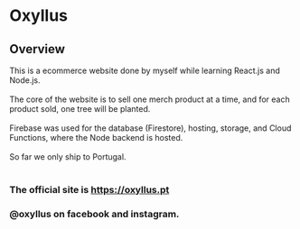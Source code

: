 
# Oxyllus

## Overview

This is a ecommerce website done by myself while learning React.js and Node.js.
<br></br>
The core of the website is to sell one merch product at a time, and for each product sold, one tree will be planted.
<br></br>
Firebase was used for the database (Firestore), hosting, storage, and Cloud Functions, where the Node backend is hosted.
<br></br>
So far we only ship to Portugal.
<br></br>
### The official site is https://oxyllus.pt
### @oxyllus on facebook and instagram.
